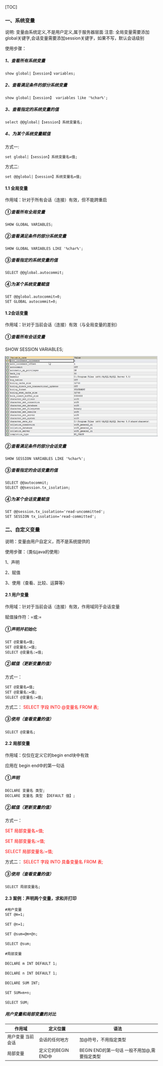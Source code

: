 [TOC]
### 一、系统变量
说明: 变量由系统定义,不是用户定义,属于服务器层面
注意: 全局变量需要添加global关键字,会话变量需要添加session关键字，如果不写，默认会话级别

使用步骤：
##### 1、查看所有系统变量
```
show global|【session】variables;
```
##### 2、查看满足条件的部分系统变量
```
show global|【session】 variables like '%char%';
```
##### 3、查看指定的系统变量的值
```
select @@global|【session】系统变量名;
```
##### 4、为某个系统变量赋值
方式一:
```
set global|【session】系统变量名=值;
```
方式二:
```
set @@global|【session】系统变量名=值;
```
#### 1.1 全局变量
作用域：针对于所有会话（连接）有效，但不能跨重启
##### ①查看所有全局变量
```
SHOW GLOBAL VARIABLES;
```
##### ②查看满足条件的部分系统变量
```
SHOW GLOBAL VARIABLES LIKE '%char%';
```
##### ③查看指定的系统变量的值
```
SELECT @@global.autocommit;
```
##### ④为某个系统变量赋值
```
SET @@global.autocommit=0;
SET GLOBAL autocommit=0;
```
#### 1.2会话变量
作用域：针对于当前会话（连接）有效（与全局变量的差别）

##### ①查看所有会话变量

SHOW SESSION VARIABLES;

![img_9.png](img_9.png)

##### ②查看满足条件的部分会话变量

```
SHOW SESSION VARIABLES LIKE '%char%';
```

##### ③查看指定的会话变量的值
```
SELECT @@autocommit;
SELECT @@session.tx_isolation;
```

##### ④为某个会话变量赋值
```
SET @@session.tx_isolation='read-uncommitted';
SET SESSION tx_isolation='read-committed';
```

### 二、自定义变量
说明：变量由用户自定义，而不是系统提供的

使用步骤：（类似java的使用）

1、声明

2、赋值

3、使用（查看、比较、运算等）


#### 2.1 用户变量
作用域：针对于当前会话（连接）有效，作用域同于会话变量

赋值操作符：=或:=
#####  ①声明并初始化
```
SET @变量名=值;
SET @变量名:=值;
SELECT @变量名:=值;
```
##### ②赋值（更新变量的值）
方式一：
```
SET @变量名=值;
SET @变量名:=值;
SELECT @变量名:=值;
```

方式二：
<span style="color:red;">SELECT 字段 INTO @变量名 FROM 表;</span>
#####  ③使用（查看变量的值）
```
SELECT @变量名;
```
#### 2.2 局部变量
作用域：仅仅在定义它的begin end块中有效

应用在 begin end中的第一句话
##### ①声明
```
DECLARE 变量名 类型;
DECLARE 变量名 类型 【DEFAULT 值】;
```
##### ②赋值（更新变量的值）
方式一：

<span style="color:red;">SET 局部变量名=值;</span>

<span style="color:red;">SET 局部变量名:=值;</span>

<span style="color:red;">SELECT 局部变量名:=值;</span>

方式二：
<span style="color:red;">SELECT 字段 INTO 具备变量名 FROM 表;</span>

##### ③使用（查看变量的值）
```
SELECT 局部变量名;
```
#### 2.3 案例：声明两个变量，求和并打印
```
#用户变量
SET @m=1;

SET @n=1;

SET @sum=@m+@n;

SELECT @sum;

#局部变量

DECLARE m INT DEFAULT 1;

DECLARE n INT DEFAULT 1;

DECLARE SUM INT;

SET SUM=m+n;

SELECT SUM;

```
##### 用户变量和局部变量的对比
|     作用域 |   定义位置   | 语法     | 
| ---- | ---- | ---- | 
|  用户变量 当前会话  | 会话的任何地方 |  加@符号，不用指定类型    
| 局部变量 |    定义它的BEGIN END中 |   BEGIN END的第一句话 一般不用加@,需要指定类型
